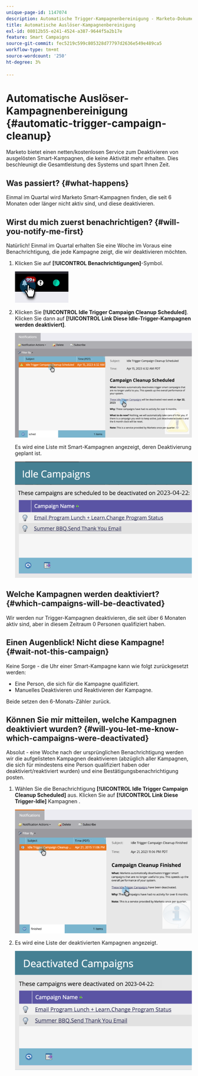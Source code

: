 ```yaml
---
unique-page-id: 1147074
description: Automatische Trigger-Kampagnenbereinigung - Marketo-Dokumente - Produktdokumentation
title: Automatische Auslöser-Kampagnenbereinigung
exl-id: 08012b55-e241-4524-a387-9644f5a2b17e
feature: Smart Campaigns
source-git-commit: fec5219c599c805328d77797d2636e549e489ca5
workflow-type: tm+mt
source-wordcount: '250'
ht-degree: 3%

---
```


# Automatische Auslöser-Kampagnenbereinigung {#automatic-trigger-campaign-cleanup}

Marketo bietet einen netten/kostenlosen Service zum Deaktivieren von ausgelösten Smart-Kampagnen, die keine Aktivität mehr erhalten. Dies beschleunigt die Gesamtleistung des Systems und spart Ihnen Zeit.

## Was passiert? {#what-happens}

Einmal im Quartal wird Marketo Smart-Kampagnen finden, die seit 6 Monaten oder länger nicht aktiv sind, und diese deaktivieren.

## Wirst du mich zuerst benachrichtigen? {#will-you-notify-me-first}

Natürlich! Einmal im Quartal erhalten Sie eine Woche im Voraus eine Benachrichtigung, die jede Kampagne zeigt, die wir deaktivieren möchten.

1. Klicken Sie auf **[!UICONTROL Benachrichtigungen]**-Symbol.

   ![](assets/automatic-trigger-campaign-cleanup-1.png)

1. Klicken Sie **[!UICONTROL Idle Trigger Campaign Cleanup Scheduled]**. Klicken Sie dann auf **[!UICONTROL Link Diese Idle-Trigger-Kampagnen werden deaktiviert]**.

   ![](assets/automatic-trigger-campaign-cleanup-2.png)

   Es wird eine Liste mit Smart-Kampagnen angezeigt, deren Deaktivierung geplant ist.

   ![](assets/automatic-trigger-campaign-cleanup-3.png)

## Welche Kampagnen werden deaktiviert? {#which-campaigns-will-be-deactivated}

Wir werden nur Trigger-Kampagnen deaktivieren, die seit über 6 Monaten aktiv sind, aber in diesem Zeitraum 0 Personen qualifiziert haben.

## Einen Augenblick! Nicht diese Kampagne! {#wait-not-this-campaign}

Keine Sorge - die Uhr einer Smart-Kampagne kann wie folgt zurückgesetzt werden:

* Eine Person, die sich für die Kampagne qualifiziert.
* Manuelles Deaktivieren und Reaktivieren der Kampagne.

Beide setzen den 6-Monats-Zähler zurück.

## Können Sie mir mitteilen, welche Kampagnen deaktiviert wurden? {#will-you-let-me-know-which-campaigns-were-deactivated}

Absolut - eine Woche nach der ursprünglichen Benachrichtigung werden wir die aufgelisteten Kampagnen deaktivieren (abzüglich aller Kampagnen, die sich für mindestens eine Person qualifiziert haben oder deaktiviert/reaktiviert wurden) und eine Bestätigungsbenachrichtigung posten.

1. Wählen Sie die Benachrichtigung **[!UICONTROL Idle Trigger Campaign Cleanup Scheduled]** aus. Klicken Sie auf **[!UICONTROL Link Diese Trigger-Idle]** Kampagnen .

   ![](assets/automatic-trigger-campaign-cleanup-4.png)

1. Es wird eine Liste der deaktivierten Kampagnen angezeigt.

   ![](assets/automatic-trigger-campaign-cleanup-5.png)

